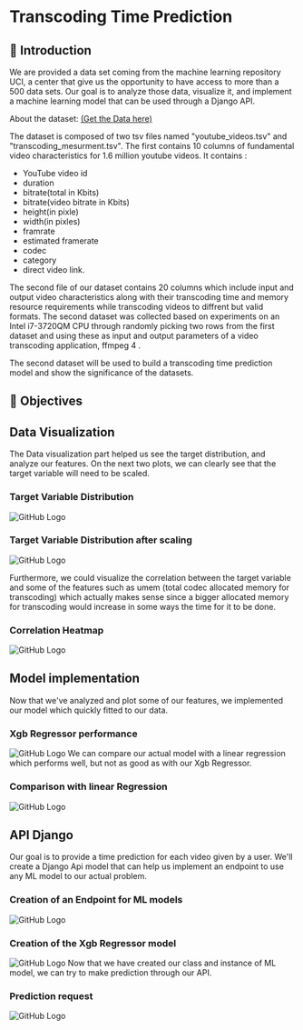 # Transcoding Time Prediction 
## 🐣 Introduction
We are provided a data set coming from the machine learning repository UCI, a center that give us the opportunity to have access to more than a 500 data sets.
Our goal is to analyze those data, visualize it, and implement a machine learning model that can be used through a Django API.

About the dataset: <a href="https://archive.ics.uci.edu/ml/datasets/Online+Video+Characteristics+and+Transcoding+Time+Dataset" target="_blank">(Get the Data here)</a>

The dataset is composed of two tsv files named "youtube_videos.tsv" 
and "transcoding_mesurment.tsv". The first contains 10 columns of fundamental 
video characteristics for 1.6 million youtube videos. 
It contains :
* YouTube video id 
* duration 
* bitrate(total in Kbits)
* bitrate(video bitrate in Kbits) 
* height(in pixle)
* width(in pixles)
* framrate
* estimated framerate
* codec
* category
* direct video link. 

The second file of our dataset contains 20 columns which include input and output video characteristics along with their transcoding 
time and memory resource requirements while transcoding videos to diffrent but 
valid formats. The second dataset was collected based on experiments on an Intel 
i7-3720QM CPU through randomly picking two rows from the first dataset and using 
these as input and output parameters of a video transcoding application, ffmpeg 4 . 

The second dataset will be used to build a transcoding time prediction model and show the significance of the datasets.

## 🎯 Objectives

## Data Visualization 
The Data visualization part helped us see the target distribution, and analyze our features.
On the next two plots, we can clearly see that the target variable will need to be scaled. 

### Target Variable Distribution
![GitHub Logo](/images/target.png)

### Target Variable Distribution after scaling
![GitHub Logo](/images/target2.png)

Furthermore, we could visualize the correlation between the target variable and some of the features such as umem (total codec allocated memory for transcoding) which actually makes sense since a bigger allocated memory for transcoding would increase in some ways the time for it to be done.
### Correlation Heatmap
![GitHub Logo](/images/heatmap.png)

## Model implementation  
Now that we've analyzed and plot some of our features, we implemented our model which quickly fitted to our data. 
### Xgb Regressor performance
![GitHub Logo](/images/xgbperf.png)
We can compare our actual model with a linear regression which performs well, but not as good as with our Xgb Regressor.
### Comparison with linear Regression
![GitHub Logo](/images/lm.PNG)

## API Django
Our goal is to provide a time prediction for each video given by a user. We'll create a Django Api model that can help us implement an endpoint to use any ML model to our actual problem.
### Creation of an Endpoint for ML models
![GitHub Logo](/images/endpoint.png)

### Creation of the Xgb Regressor model
![GitHub Logo](/images/ml_aglo.png)
Now that we have created our class and instance of ML model, we can try to make prediction through our API.
### Prediction request
![GitHub Logo](/images/predict.png)

